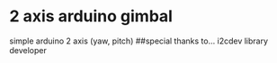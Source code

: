 # 2 axis arduino gimbal
simple arduino 2 axis (yaw, pitch)
##special thanks to...
i2cdev library developer
